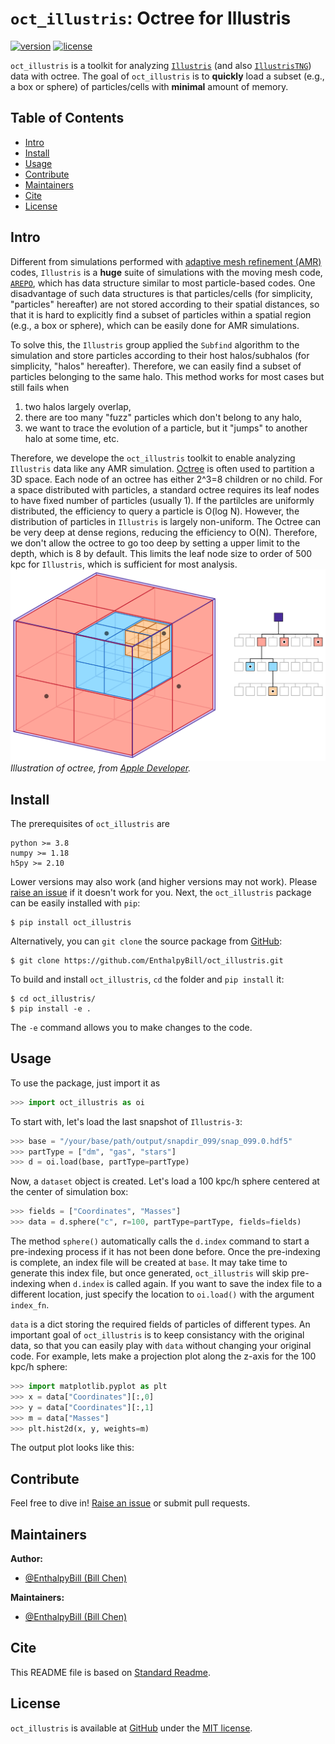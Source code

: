 # `oct_illustris`: Octree for Illustris

[![version](https://img.shields.io/badge/version-v0.0.dev-brightgreen.svg?style=flat)](https://github.com/EnthalpyBill/oct_illustris)
[![license](https://img.shields.io/badge/license-MIT-blue.svg?style=flat)](LICENSE)

`oct_illustris` is a toolkit for analyzing [`Illustris`](https://www.illustris-project.org/) (and also [`IllustrisTNG`](https://www.tng-project.org/)) data with octree. The goal of `oct_illustris` is to **quickly** load a subset (e.g., a box or sphere) of particles/cells with **minimal** amount of memory.

## Table of Contents

- [Intro](#intro)
- [Install](#install)
- [Usage](#usage)
- [Contribute](#contribute)
- [Maintainers](#maintainers)
- [Cite](#cite)
- [License](#license)

## Intro

Different from simulations performed with [adaptive mesh refinement (AMR)](https://en.wikipedia.org/wiki/Adaptive_mesh_refinement) codes, `Illustris` is a **huge** suite of simulations with the moving mesh code, [`AREPO`](https://arepo-code.org/), which has data structure similar to most particle-based codes. One disadvantage of such data structures is that particles/cells (for simplicity, "particles" hereafter) are not stored according to their spatial distances, so that it is hard to explicitly find a subset of particles within a spatial region (e.g., a box or sphere), which can be easily done for AMR simulations.

To solve this, the `Illustris` group applied the `Subfind` algorithm to the simulation and store particles according to their host halos/subhalos (for simplicity, "halos" hereafter). Therefore, we can easily find a subset of particles belonging to the same halo. This method works for most cases but still fails when 
1. two halos largely overlap, 
2. there are too many "fuzz" particles which don't belong to any halo, 
3. we want to trace the evolution of a particle, but it "jumps" to another halo at some time, etc.

Therefore, we develope the `oct_illustris` toolkit to enable analyzing `Illustris` data like any AMR simulation. [Octree](https://en.wikipedia.org/wiki/Octree) is often used to partition a 3D space. Each node of an octree has either 2^3=8 children or no child. For a space distributed with particles, a standard octree requires its leaf nodes to have fixed number of particles (usually 1). If the partilcles are uniformly distributed, the efficiency to query a particle is O(log N). However, the distribution of particles in `Illustris` is largely non-uniform. The Octree can be very deep at dense regions, reducing the efficiency to O(N). Therefore, we don't allow the octree to go too deep by setting a upper limit to the depth, which is 8 by default. This limits the leaf node size to order of 500 kpc for `Illustris`, which is sufficient for most analysis.
![octree](octree.png)
*Illustration of octree, from [Apple Developer](https://developer.apple.com/documentation/gameplaykit/gkoctree).*

## Install

The prerequisites of `oct_illustris` are 

```
python >= 3.8
numpy >= 1.18
h5py >= 2.10
```

Lower versions may also work (and higher versions may not work). Please [raise an issue](https://github.com/EnthalpyBill/oct_illustris/issues/new) if it doesn't work for you. Next, the `oct_illustris` package can be easily installed with `pip`:
```shell
$ pip install oct_illustris
```
Alternatively, you can `git clone` the source package from [GitHub](https://github.com/EnthalpyBill/oct_illustris):
```shell
$ git clone https://github.com/EnthalpyBill/oct_illustris.git
```
To build and install `oct_illustris`, `cd` the folder and `pip install` it:
```shell
$ cd oct_illustris/
$ pip install -e .
```
The `-e` command allows you to make changes to the code.

## Usage

To use the package, just import it as
```python
>>> import oct_illustris as oi
```
To start with, let's load the last snapshot of `Illustris-3`:
```python
>>> base = "/your/base/path/output/snapdir_099/snap_099.0.hdf5"
>>> partType = ["dm", "gas", "stars"]
>>> d = oi.load(base, partType=partType)
```
Now, a `dataset` object is created. Let's load a 100 kpc/h sphere centered at the center of simulation box:
```python
>>> fields = ["Coordinates", "Masses"]
>>> data = d.sphere("c", r=100, partType=partType, fields=fields)
```
The method `sphere()` automatically calls the `d.index` command to start a pre-indexing process if it has not been done before. Once the pre-indexing is complete, an index file will be created at `base`. It may take time to generate this index file, but once generated, `oct_illustris` will skip pre-indexing when `d.index` is called again. If you want to save the index file to a different location, just specify the location to `oi.load()` with the argument `index_fn`.

`data` is a dict storing the required fields of particles of different types. An important goal of `oct_illustris` is to keep consistancy with the original data, so that you can easily play with `data` without changing your original code. For example, lets make a projection plot along the z-axis for the 100 kpc/h sphere:
```python
>>> import matplotlib.pyplot as plt
>>> x = data["Coordinates"][:,0]
>>> y = data["Coordinates"][:,1]
>>> m = data["Masses"]
>>> plt.hist2d(x, y, weights=m)
```
The output plot looks like this:

## Contribute

Feel free to dive in! [Raise an issue](https://github.com/EnthalpyBill/oct_illustris/issues/new) or submit pull requests.

## Maintainers

**Author:** 
- [@EnthalpyBill (Bill Chen)](https://github.com/EnthalpyBill)

**Maintainers:** 
- [@EnthalpyBill (Bill Chen)](https://github.com/EnthalpyBill)

## Cite

This README file is based on [Standard Readme](https://github.com/RichardLitt/standard-readme).

## License

`oct_illustris` is available at [GitHub](https://github.com/EnthalpyBill/oct_illustris) under the [MIT license](LICENSE).